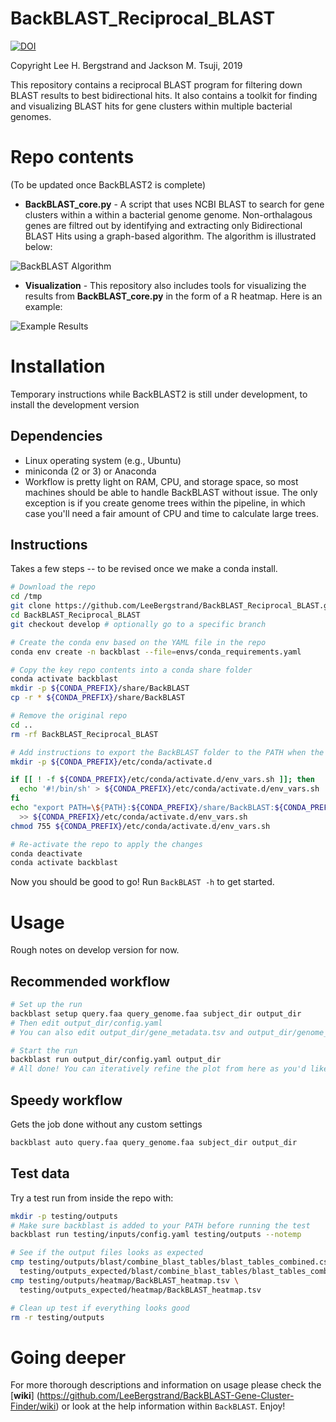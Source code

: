 BackBLAST_Reciprocal_BLAST
==========================
[![DOI](https://zenodo.org/badge/DOI/10.5281/zenodo.3465955.svg)](https://doi.org/10.5281/zenodo.3465955)

Copyright Lee H. Bergstrand and Jackson M. Tsuji, 2019

This repository contains a reciprocal BLAST program for filtering down BLAST results to best bidirectional hits. It also contains a toolkit for finding and visualizing BLAST hits for gene clusters within multiple bacterial genomes.

# Repo contents
(To be updated once BackBLAST2 is complete)

- **BackBLAST_core.py** - A script that uses NCBI BLAST to search for gene clusters within a within a bacterial genome genome. Non-orthalagous genes are filtred out by identifying and extracting only Bidirectional BLAST Hits using a graph-based algorithm. The algorithm is illustrated below:

![BackBLAST Algorithm](https://raw.githubusercontent.com/LeeBergstrand/BackBLAST-Gene-Cluster-Finder/master/Media/BackBLAST-Algorithm.gif)

- **Visualization** - This repository also includes tools for visualizing the results from **BackBLAST_core.py** in the form of a R heatmap. Here is an example:

![Example Results](https://raw.githubusercontent.com/LeeBergstrand/BackBLAST-Gene-Cluster-Finder/master/Media/ExampleResults.jpeg)


# Installation
Temporary instructions while BackBLAST2 is still under development, to install the development version  

## Dependencies
- Linux operating system (e.g., Ubuntu)
- miniconda (2 or 3) or Anaconda
- Workflow is pretty light on RAM, CPU, and storage space, so most machines should be able to handle BackBLAST without issue. The only exception is if you create genome trees within the pipeline, in which case you'll need a fair amount of CPU and time to calculate large trees.

## Instructions
Takes a few steps -- to be revised once we make a conda install.
```bash
# Download the repo
cd /tmp
git clone https://github.com/LeeBergstrand/BackBLAST_Reciprocal_BLAST.git
cd BackBLAST_Reciprocal_BLAST
git checkout develop # optionally go to a specific branch

# Create the conda env based on the YAML file in the repo
conda env create -n backblast --file=envs/conda_requirements.yaml

# Copy the key repo contents into a conda share folder
conda activate backblast
mkdir -p ${CONDA_PREFIX}/share/BackBLAST
cp -r * ${CONDA_PREFIX}/share/BackBLAST

# Remove the original repo
cd ..
rm -rf BackBLAST_Reciprocal_BLAST

# Add instructions to export the BackBLAST folder to the PATH when the repo activates
mkdir -p ${CONDA_PREFIX}/etc/conda/activate.d

if [[ ! -f ${CONDA_PREFIX}/etc/conda/activate.d/env_vars.sh ]]; then
  echo '#!/bin/sh' > ${CONDA_PREFIX}/etc/conda/activate.d/env_vars.sh
fi
echo "export PATH=\${PATH}:${CONDA_PREFIX}/share/BackBLAST:${CONDA_PREFIX}/share/BackBLAST/scripts" \
  >> ${CONDA_PREFIX}/etc/conda/activate.d/env_vars.sh
chmod 755 ${CONDA_PREFIX}/etc/conda/activate.d/env_vars.sh

# Re-activate the repo to apply the changes
conda deactivate
conda activate backblast
```
Now you should be good to go! Run `BackBLAST -h` to get started.


# Usage
Rough notes on develop version for now.

## Recommended workflow
```bash
# Set up the run
backblast setup query.faa query_genome.faa subject_dir output_dir
# Then edit output_dir/config.yaml
# You can also edit output_dir/gene_metadata.tsv and output_dir/genome_metadata.tsv to make the plot look better

# Start the run
backblast run output_dir/config.yaml output_dir
# All done! You can iteratively refine the plot from here as you'd like.
```

## Speedy workflow
Gets the job done without any custom settings
```bash
backblast auto query.faa query_genome.faa subject_dir output_dir
```

## Test data
Try a test run from inside the repo with:
```bash
mkdir -p testing/outputs
# Make sure backblast is added to your PATH before running the test
backblast run testing/inputs/config.yaml testing/outputs --notemp

# See if the output files looks as expected
cmp testing/outputs/blast/combine_blast_tables/blast_tables_combined.csv \
  testing/outputs_expected/blast/combine_blast_tables/blast_tables_combined.csv
cmp testing/outputs/heatmap/BackBLAST_heatmap.tsv \
  testing/outputs_expected/heatmap/BackBLAST_heatmap.tsv

# Clean up test if everything looks good
rm -r testing/outputs
```

# Going deeper
For more thorough descriptions and information on usage please check the [**wiki**] (https://github.com/LeeBergstrand/BackBLAST-Gene-Cluster-Finder/wiki) or look at the help information within `BackBLAST`. Enjoy!

